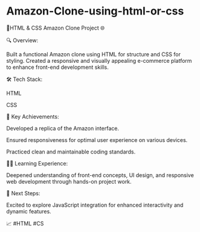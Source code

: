 # Amazon-Clone-using-html-or-css


👺HTML & CSS Amazon Clone Project 🌐


🔍 Overview:

Built a functional Amazon clone using HTML for structure and CSS for styling. Created a responsive and visually appealing e-commerce platform to enhance front-end development skills.


🛠️ Tech Stack:


HTML

CSS

🌟 Key Achievements:


Developed a replica of the Amazon interface.

Ensured responsiveness for optimal user experience on various devices.

Practiced clean and maintainable coding standards.

👨‍💻 Learning Experience:

Deepened understanding of front-end concepts, UI design, and responsive web development through hands-on project work.


🚧 Next Steps:

Excited to explore JavaScript integration for enhanced interactivity and dynamic features.


📈 #HTML #CS
